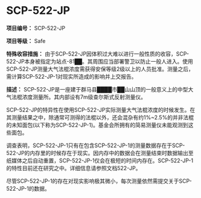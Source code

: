 # SCP-522-JP
**项目编号：** SCP-522-JP

**项目等级：** Safe

**特殊收容措施：** 由于SCP-522-JP因体积过大难以进行一般性质的收容，SCP-522-JP本身被指定为站点-81██。其周围应当部署警卫以防止一般人进入。使用SCP-522-JP测量大气法棍浓度需获得安保等级2级以上的人员批准。测量之后，需计算SCP-522-JP-1对现实所造成的影响并上交报告。

**描述：** SCP-522-JP是一座建于群马县████市██山山顶的一般意义上的中型大气法棍浓度测量所。其内部设有7m级查尔斯式反射测量仪。

SCP-522-JP的特异性在使用SCP-522-JP实际测量大气法棍浓度的时候发生。在其测量结果之中，除通常可测得的法棍以外，还会混杂有约1%~2.5%的并非法棍的未知面包(以下称为SCP-522-JP-1)。基金会所拥有的简易测量仪未能观测到这些面包。

调查表明，SCP-522-JP-1只有在包含SCP-522-JP-1的测量数据存在于SCP-522-JP的内存里的时候存在于现实。因内存中的数据会在测量结束时数据输出至纸媒体之后自动重置，SCP-522-JP-1仅会在极短的时间内存在。SCP-522-JP-1的特性目前还在研究之中。详细信息请参照文档522-JP。

尽管SCP-522-JP-1的存在对现实影响极其微小，每次测量依然需提交关于SCP-522-JP-1的数据。


